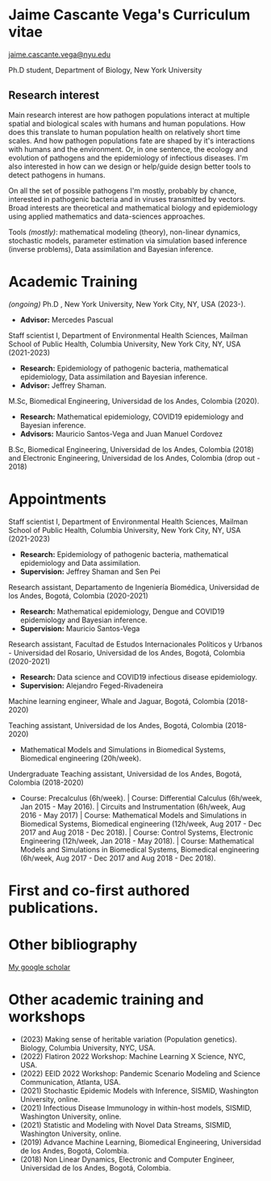 # Jaime Cascante Vega's Curriculum vitae
jaime.cascante.vega@nyu.edu

Ph.D student, Department of Biology, New York University

## Research interest
Main research interest are how pathogen populations interact at multiple spatial and biological scales with humans and human populations. How does this translate to human population health on relatively short time scales. And how pathogen populations fate are shaped by it's interactions with humans and the environment. Or, in one sentence, the ecology and evolution of pathogens and the epidemiology of infectious diseases. I'm also interested in how can we design or help/guide design better tools to detect pathogens in humans.

On all the set of possible pathogens I'm mostly, probably by chance, interested in pathogenic bacteria and in viruses transmitted by vectors. Broad interests are theoretical and mathematical biology and epidemiology using applied mathematics and data-sciences approaches.

Tools *(mostly)*: mathematical modeling (theory), non-linear dynamics, stochastic models, parameter estimation via simulation based inference (inverse problems), Data assimilation and Bayesian inference.

# Academic Training
*(ongoing)* Ph.D , New York University, New York City, NY, USA (2023-).
  - **Advisor:** Mercedes Pascual

Staff scientist I, Department of Environmental Health Sciences, Mailman School of Public Health, Columbia University, New York City, NY, USA (2021-2023)
  - **Research:** Epidemiology of pathogenic bacteria, mathematical epidemiology, Data assimilation and Bayesian inference.
  - **Advisor:** Jeffrey Shaman.

M.Sc, Biomedical Engineering, Universidad de los Andes, Colombia (2020).
  - **Research:** Mathematical epidemiology, COVID19 epidemiology and Bayesian inference.
  - **Advisors:** Mauricio Santos-Vega and Juan Manuel Cordovez

B.Sc, Biomedical Engineering, Universidad de los Andes, Colombia (2018) and Electronic Engineering, Universidad de los Andes, Colombia (drop out - 2018)

# Appointments
Staff scientist I, Department of Environmental Health Sciences, Mailman School of Public Health, Columbia University, New York City, NY, USA (2021-2023)
  - **Research:** Epidemiology of pathogenic bacteria, mathematical epidemiology and Data assimilation.
  - **Supervision:** Jeffrey Shaman and Sen Pei

Research assistant, Departamento de Ingeniería Biomédica, Universidad de los Andes, Bogotá, Colombia (2020-2021)
  - **Research:** Mathematical epidemiology, Dengue and COVID19 epidemiology and Bayesian inference.
  - **Supervision:** Mauricio Santos-Vega
  
Research assistant, Facultad de Estudos Internacionales Políticos y Urbanos - Universidad del Rosario, Universidad de los Andes, Bogotá, Colombia (2020-2021)
  - **Research:** Data science and COVID19 infectious disease epidemiology.
  - **Supervision:** Alejandro Feged-Rivadeneira

Machine learning engineer, Whale and Jaguar, Bogotá, Colombia (2018-2020)
 
Teaching assistant, Universidad de los Andes, Bogotá, Colombia (2018-2020)
  - Mathematical Models and Simulations in Biomedical Systems, Biomedical engineering (20h/week).
  
Undergraduate Teaching assistant, Universidad de los Andes, Bogotá, Colombia (2018-2020)
  - Course: Precalculus (6h/week). | Course: Differential Calculus (6h/week, Jan 2015 - May 2016). | Circuits and Instrumentation (6h/week, Aug 2016 - May 2017) | Course: Mathematical Models and Simulations in Biomedical Systems, Biomedical engineering (12h/week, Aug 2017 - Dec 2017 and Aug 2018 - Dec 2018). | Course: Control Systems,  Electronic Engineering  (12h/week, Jan 2018 - May 2018). | Course: Mathematical Models and Simulations in Biomedical Systems, Biomedical engineering (6h/week, Aug 2017 - Dec 2017 and Aug 2018 - Dec 2018).

# First and co-first authored publications.

# Other bibliography
[My google scholar](https://scholar.google.com/citations?user=KUnWYyMAAAAJ&hl=en)

# Other academic training and workshops
  - (2023) Making sense of heritable variation (Population genetics). Biology, Columbia University, NYC, USA.
  - (2022) Flatiron 2022 Workshop: Machine Learning X Science, NYC, USA.
  - (2022) EEID 2022 Workshop: Pandemic Scenario Modeling and Science Communication, Atlanta, USA.
  - (2021) Stochastic Epidemic Models with Inference, SISMID, Washington University, online.
  - (2021) Infectious Disease Immunology in within-host models, SISMID, Washington University, online.
  - (2021) Statistic and Modeling with Novel Data Streams, SISMID, Washington University, online.
  - (2019) Advance Machine Learning, Biomedical Engineering, Universidad de los Andes, Bogotá, Colombia.
  - (2018) Non Linear Dynamics, Electronic and Computer Engineer, Universidad de los Andes, Bogotá, Colombia.

